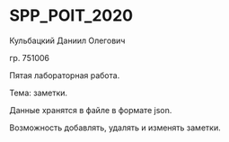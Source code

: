 # SPP_POIT_2020
Кульбацкий Даниил Олегович

гр. 751006

Пятая лабораторная работа.

Тема: заметки.

Данные хранятся в файле в формате json.

Возможность добавлять, удалять и изменять заметки.

